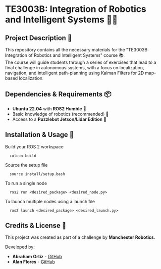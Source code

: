 # TE3003B: Integration of Robotics and Intelligent Systems 🤖🌐

## Project Description 📌 

This repository contains all the necessary materials for the "TE3003B: Integration of Robotics and Intelligent Systems" course 📚.  
The course will guide students through a series of exercises that lead to a final challenge in autonomous systems, with a focus on localization, navigation, and intelligent path-planning using Kalman Filters for 2D map-based localization.

## Dependencies & Requirements 📦 
- **Ubuntu 22.04** with **ROS2 Humble** 🐧
- Basic knowledge of robotics (recommended) 🤖
- Access to a **Puzzlebot Jetson/Lidar Edition** 🚗


## Installation & Usage 🚀

Build your ROS 2 workspace
```
  colcon build
```
Source the setup file
```
  source install/setup.bash
```

To run a single node
```
  ros2 run <desired_package> <desired_node.py>
```
To launch multiple nodes using a launch file
```
  ros2 launch <desired_package> <desired_launch.py>
```

## Credits & License 👥 
This project was created as part of a challenge by **Manchester Robotics**.  

Developed by:  
- **Abraham Ortiz** - [GitHub](https://github.com/abrahamortiz) 
- **Alan Flores** - [GitHub](https://github.com/AIF31)
